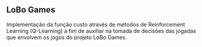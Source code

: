 ## LoBo Games

Implementação da função custo através de métodos de Reinforcement Learning (Q-Learning) a fim de
auxiliar na tomada de decisões das jogadas que envolvem os jogos do projeto LoBo Games.
